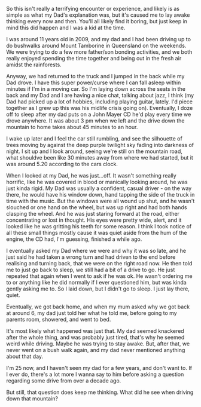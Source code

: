 So this isn't really a terrifying encounter or experience, and likely is as simple as what my Dad's explanation was, but it's caused me to lay awake thinking every now and then. You'll all likely find it boring, but just keep in mind this did happen and I was a kid at the time.

I was around 11 years old in 2009, and my dad and I had been driving up to do bushwalks around Mount Tamborine in Queensland on the weekends. We were trying to do a few more father/son bonding activities, and we both really enjoyed spending the time together and being out in the fresh air amidst the rainforests. 

Anyway, we had returned to the truck and I jumped in the back while my Dad drove. I have this super power/curse where I can fall asleep within minutes if I'm in a moving car. So I'm laying down across the seats in the back and my Dad and I are having a nice chat, talking about jazz, I think (my Dad had picked up a lot of hobbies, including playing guitar, lately. I'd piece together as I grew up this was his midlife crisis going on). Eventually, I doze off to sleep after my dad puts on a John Mayer CD he'd play every time we drove anywhere. It was about 3 pm when we left and the drive down the mountain to home takes about 45 minutes to an hour. 

I wake up later and I feel the car still rumbling, and see the silhouette of trees moving by against the deep purple twilight sky fading into darkness of night. I sit up and I look around, seeing we're still on the mountain road, what shouldve been like 30 minutes away from where we had started, but it was around 5.20 according to the cars clock. 

When I looked at my Dad, he was just...off. It wasn't something really horrific, like he was covered in blood or manically looking around, he was just kinda rigid. My Dad was usually a confident, casual driver - on the way there, he would have his window down, hand tapping the side of the truck in time with the music. But the windows were all wound up shut, and he wasn't slouched or one hand on the wheel, but was up right and had both hands clasping the wheel. And he was just staring forward at the road, either concentrating or lost in thought. His eyes were pretty wide, alert, and it looked like he was gritting his teeth for some reason. I think I took notice of all these small things mostly cause it was quiet aside from the hum of the engine, the CD had, I'm guessing, finished a while ago.

I eventually asked my Dad where we were and why it was so late, and he just said he had taken a wrong turn and had driven to the end before realising and turning back, that we were on the right road now. He then told me to just go back to sleep, we still had a bit of a drive to go. He just repeated that again when I went to ask if he was ok. He wasn't ordering me to or anything like he did normally if I ever questioned him, but was kinda gently asking me to. So I laid down, but I didn't go to sleep. I just lay there, quiet. 

Eventually, we got back home, and when my mum asked why we got back at around 6, my dad just told her what he told me, before going to my parents room, showered, and went to bed. 

It's most likely what happened was just that. My dad seemed knackered after the whole thing, and was probably just tired, that's why he seemed weird while driving. Maybe he was trying to stay awake. But, after that, we never went on a bush walk again, and my dad never mentioned anything about that day. 

I'm 25 now, and I haven't seen my dad for a few years, and don't want to. If I ever do, there's a lot more I wanna say to him before asking a question regarding some drive from over a decade ago.

But still, that question does keep me thinking. What did he see when driving down that mountain?